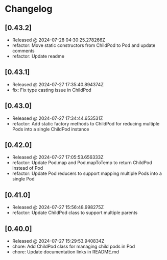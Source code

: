 # Changelog

## [0.43.2]

- Released @ 2024-07-28 04:30:25.278266Z
- refactor: Move static constructors from ChildPod to Pod and update comments
- refactor: Update readme

## [0.43.1]

- Released @ 2024-07-27 17:35:40.894374Z
- fix: Fix type casting issue in ChildPod

## [0.43.0]

- Released @ 2024-07-27 17:34:44.653531Z
- refactor: Add static factory methods to ChildPod for reducing multiple Pods into a single ChildPod instance

## [0.42.0]

- Released @ 2024-07-27 17:05:53.656333Z
- refactor: Update Pod.map and Pod.mapToTemp to return ChildPod instead of Pod
- refactor: Update Pod reducers to support mapping multiple Pods into a single Pod

## [0.41.0]

- Released @ 2024-07-27 15:56:48.998275Z
- refactor: Update ChildPod class to support multiple parents

## [0.40.0]

- Released @ 2024-07-27 15:29:53.940834Z
- chore: Add ChildPod class for managing child pods in Pod
- chore: Update documentation links in README.md
